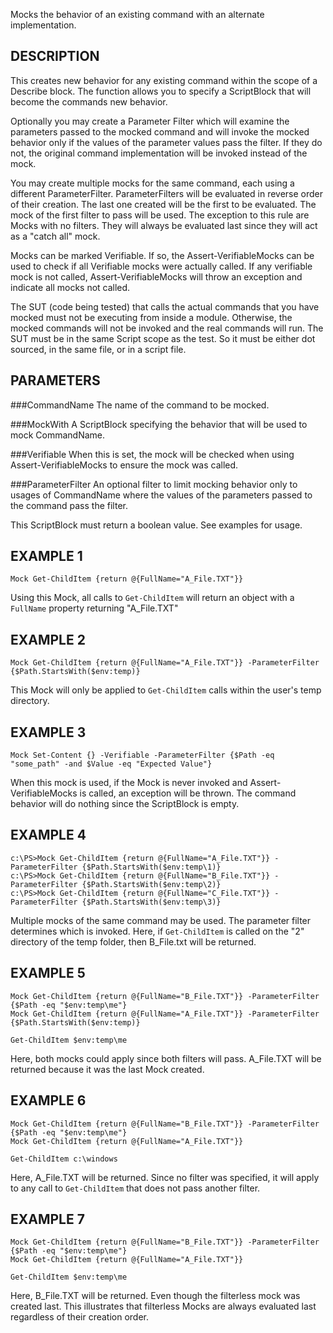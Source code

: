 Mocks the behavior of an existing command with an alternate 
implementation.

DESCRIPTION
--------------
This creates new behavior for any existing command within the scope of a 
Describe block. The function allows you to specify a ScriptBlock that will 
become the commands new behavior. 

Optionally you may create a Parameter Filter which will examine the 
parameters passed to the mocked command and will invoke the mocked 
behavior only if the values of the parameter values pass the filter. If 
they do not, the original command implementation will be invoked instead 
of the mock.

You may create multiple mocks for the same command, each using a different
ParameterFilter. ParameterFilters will be evaluated in reverse order of 
their creation. The last one created will be the first to be evaluated. 
The mock of the first filter to pass will be used. The exception to this 
rule are Mocks with no filters. They will always be evaluated last since 
they will act as a "catch all" mock.

Mocks can be marked Verifiable. If so, the Assert-VerifiableMocks can be 
used to check if all Verifiable mocks were actually called. If any 
verifiable mock is not called, Assert-VerifiableMocks will throw an 
exception and indicate all mocks not called.

The SUT (code being tested) that calls the actual commands that you have 
mocked must not be executing from inside a module. Otherwise, the mocked 
commands will not be invoked and the real commands will run. The SUT must 
be in the same Script scope as the test. So it must be either dot sourced, 
in the same file, or in a script file.

PARAMETERS
----------
###CommandName
The name of the command to be mocked.

###MockWith
A ScriptBlock specifying the behavior that will be used to mock CommandName.

###Verifiable
When this is set, the mock will be checked when using Assert-VerifiableMocks 
to ensure the mock was called.

###ParameterFilter
An optional filter to limit mocking behavior only to usages of 
CommandName where the values of the parameters passed to the command 
pass the filter.

This ScriptBlock must return a boolean value. See examples for usage.

EXAMPLE 1
-----------

    Mock Get-ChildItem {return @{FullName="A_File.TXT"}}

Using this Mock, all calls to `Get-ChildItem` will return an object with a 
`FullName` property returning "A_File.TXT"

EXAMPLE 2
-----------

    Mock Get-ChildItem {return @{FullName="A_File.TXT"}} -ParameterFilter {$Path.StartsWith($env:temp)}

This Mock will only be applied to `Get-ChildItem` calls within the user's temp directory.

EXAMPLE 3
----------

    Mock Set-Content {} -Verifiable -ParameterFilter {$Path -eq "some_path" -and $Value -eq "Expected Value"}

When this mock is used, if the Mock is never invoked and Assert-VerifiableMocks is called, an exception will be thrown. The command behavior will do nothing since the ScriptBlock is empty.

EXAMPLE 4
-----------
````
c:\PS>Mock Get-ChildItem {return @{FullName="A_File.TXT"}} -ParameterFilter {$Path.StartsWith($env:temp\1)}
c:\PS>Mock Get-ChildItem {return @{FullName="B_File.TXT"}} -ParameterFilter {$Path.StartsWith($env:temp\2)}
c:\PS>Mock Get-ChildItem {return @{FullName="C_File.TXT"}} -ParameterFilter {$Path.StartsWith($env:temp\3)}
````
Multiple mocks of the same command may be used. The parameter filter determines which is invoked. Here, if `Get-ChildItem` is called on the "2" directory of the temp folder, then B_File.txt will be returned.

EXAMPLE 5
-----------

    Mock Get-ChildItem {return @{FullName="B_File.TXT"}} -ParameterFilter {$Path -eq "$env:temp\me"}
    Mock Get-ChildItem {return @{FullName="A_File.TXT"}} -ParameterFilter {$Path.StartsWith($env:temp)}

    Get-ChildItem $env:temp\me

Here, both mocks could apply since both filters will pass. A_File.TXT will be returned because it was the last Mock created.

EXAMPLE 6
-----------
````
Mock Get-ChildItem {return @{FullName="B_File.TXT"}} -ParameterFilter {$Path -eq "$env:temp\me"}
Mock Get-ChildItem {return @{FullName="A_File.TXT"}}

Get-ChildItem c:\windows
````
Here, A_File.TXT will be returned. Since no filter was specified, it will apply to any call to `Get-ChildItem` that does not pass another filter.

EXAMPLE 7
-----------
````
Mock Get-ChildItem {return @{FullName="B_File.TXT"}} -ParameterFilter {$Path -eq "$env:temp\me"}
Mock Get-ChildItem {return @{FullName="A_File.TXT"}}

Get-ChildItem $env:temp\me
````
Here, B_File.TXT will be returned. Even though the filterless mock was created last. This illustrates that filterless Mocks are always evaluated last regardless of their creation order.